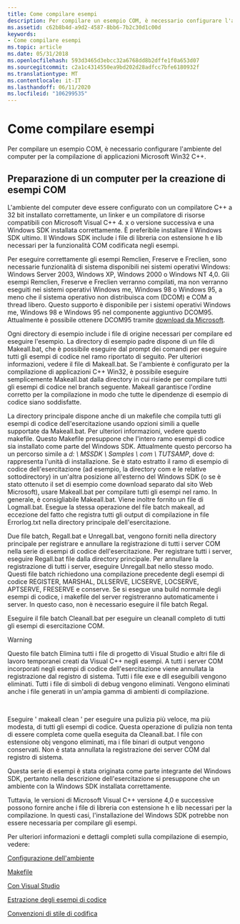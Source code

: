 ```yaml
---
title: Come compilare esempi
description: Per compilare un esempio COM, è necessario configurare l'ambiente del computer per la compilazione di applicazioni Microsoft Win32 C++.
ms.assetid: c62b8b4d-a9d2-4587-8bb6-7b2c30d1c00d
keywords:
- Come compilare esempi
ms.topic: article
ms.date: 05/31/2018
ms.openlocfilehash: 593d3465d3ebcc32a6768dd8b2dffe1f0a653d07
ms.sourcegitcommit: c2a1c4314550ea9bd202d28adfcc7bfe6180932f
ms.translationtype: MT
ms.contentlocale: it-IT
ms.lasthandoff: 06/11/2020
ms.locfileid: "106299535"
---
```

# <a name="how-to-build-samples"></a>Come compilare esempi

Per compilare un esempio COM, è necessario configurare l'ambiente del computer per la compilazione di applicazioni Microsoft Win32 C++.

## <a name="preparing-a-computer-to-create-com-samples"></a>Preparazione di un computer per la creazione di esempi COM

L'ambiente del computer deve essere configurato con un compilatore C++ a 32 bit installato correttamente, un linker e un compilatore di risorse compatibili con Microsoft Visual C++ 4. x o versione successiva e una Windows SDK installata correttamente. È preferibile installare il Windows SDK ultimo. Il Windows SDK include i file di libreria con estensione h e lib necessari per la funzionalità COM codificata negli esempi.

Per eseguire correttamente gli esempi Remclien, Freserve e Freclien, sono necessarie funzionalità di sistema disponibili nei sistemi operativi Windows: Windows Server 2003, Windows XP, Windows 2000 o Windows NT 4,0. Gli esempi Remclien, Freserve e Freclien verranno compilati, ma non verranno eseguiti nei sistemi operativi Windows me, Windows 98 o Windows 95, a meno che il sistema operativo non distribuisca com (DCOM) e COM a thread libero. Questo supporto è disponibile per i sistemi operativi Windows me, Windows 98 e Windows 95 nel componente aggiuntivo DCOM95. Attualmente è possibile ottenere DCOM95 tramite [download da Microsoft](https://www.microsoft.com/download/details.aspx?id=31661).

Ogni directory di esempio include i file di origine necessari per compilare ed eseguire l'esempio. La directory di esempio padre dispone di un file di Makeall.bat, che è possibile eseguire dal prompt dei comandi per eseguire tutti gli esempi di codice nel ramo riportato di seguito. Per ulteriori informazioni, vedere il file di Makeall.bat. Se l'ambiente è configurato per la compilazione di applicazioni C++ Win32, è possibile eseguire semplicemente Makeall.bat dalla directory in cui risiede per compilare tutti gli esempi di codice nel branch seguente. Makeall garantisce l'ordine corretto per la compilazione in modo che tutte le dipendenze di esempio di codice siano soddisfatte.

La directory principale dispone anche di un makefile che compila tutti gli esempi di codice dell'esercitazione usando opzioni simili a quelle supportate da Makeall.bat. Per ulteriori informazioni, vedere questo makefile. Questo Makefile presuppone che l'intero ramo esempi di codice sia installato come parte del Windows SDK. Attualmente questo percorso ha un percorso simile a *d: \\ MSSDK \\ Samples \\ com \\ TUTSAMP*, dove d: rappresenta l'unità di installazione. Se è stato estratto il ramo di esempio di codice dell'esercitazione (ad esempio, la directory com e le relative sottodirectory) in un'altra posizione all'esterno del Windows SDK (o se è stato ottenuto il set di esempio come download separato dal sito Web Microsoft), usare Makeall.bat per compilare tutti gli esempi nel ramo. In generale, è consigliabile Makeall.bat. Viene inoltre fornito un file di Logmall.bat. Esegue la stessa operazione del file batch makeall, ad eccezione del fatto che registra tutti gli output di compilazione in file Errorlog.txt nella directory principale dell'esercitazione.

Due file batch, Regall.bat e Unregall.bat, vengono forniti nella directory principale per registrare e annullare la registrazione di tutti i server COM nella serie di esempi di codice dell'esercitazione. Per registrare tutti i server, eseguire Regall.bat file dalla directory principale. Per annullare la registrazione di tutti i server, eseguire Unregall.bat nello stesso modo. Questi file batch richiedono una compilazione precedente degli esempi di codice REGISTER, MARSHAL, DLLSERVE, LICSERVE, LOCSERVE, APTSERVE, FRESERVE e conserve. Se si esegue una build normale degli esempi di codice, i makefile del server registreranno automaticamente i server. In questo caso, non è necessario eseguire il file batch Regal.

Eseguire il file batch Cleanall.bat per eseguire un cleanall completo di tutti gli esempi di esercitazione COM.

> [!WARNING]
> Questo file batch Elimina tutti i file di progetto di Visual Studio e altri file di lavoro temporanei creati da Visual C++ negli esempi. A tutti i server COM incorporati negli esempi di codice dell'esercitazione viene annullata la registrazione dal registro di sistema. Tutti i file exe e dll eseguibili vengono eliminati. Tutti i file di simboli di debug vengono eliminati. Vengono eliminati anche i file generati in un'ampia gamma di ambienti di compilazione.

 

Eseguire ' makeall clean ' per eseguire una pulizia più veloce, ma più modesta, di tutti gli esempi di codice. Questa operazione di pulizia non tenta di essere completa come quella eseguita da Cleanall.bat. I file con estensione obj vengono eliminati, ma i file binari di output vengono conservati. Non è stata annullata la registrazione dei server COM dal registro di sistema.

Questa serie di esempi è stata originata come parte integrante del Windows SDK, pertanto nella descrizione dell'esercitazione si presuppone che un ambiente con la Windows SDK installata correttamente.

Tuttavia, le versioni di Microsoft Visual C++ versione 4,0 e successive possono fornire anche i file di libreria con estensione h e lib necessari per la compilazione. In questi casi, l'installazione del Windows SDK potrebbe non essere necessaria per compilare gli esempi.

Per ulteriori informazioni e dettagli completi sulla compilazione di esempio, vedere:

[Configurazione dell'ambiente](environment-setup.md)

[Makefile](makefiles.md)

[Con Visual Studio](using-visual-studio.md)

[Estrazione degli esempi di codice](extracting-the-code-samples.md)

[Convenzioni di stile di codifica](coding-style-conventions.md)

 

 




